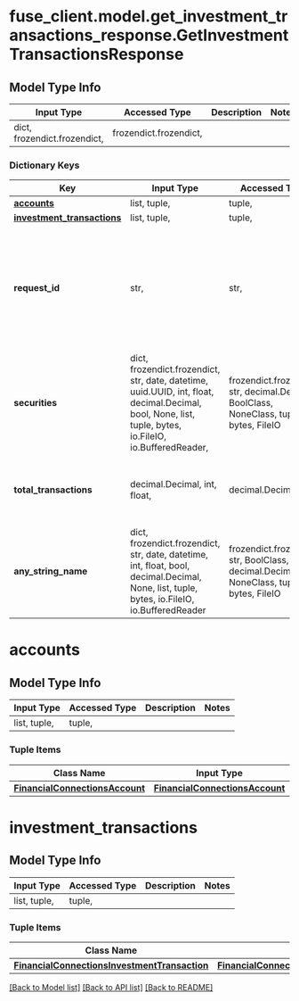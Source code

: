 # fuse_client.model.get_investment_transactions_response.GetInvestmentTransactionsResponse

## Model Type Info
Input Type | Accessed Type | Description | Notes
------------ | ------------- | ------------- | -------------
dict, frozendict.frozendict,  | frozendict.frozendict,  |  | 

### Dictionary Keys
Key | Input Type | Accessed Type | Description | Notes
------------ | ------------- | ------------- | ------------- | -------------
**[accounts](#accounts)** | list, tuple,  | tuple,  |  | 
**[investment_transactions](#investment_transactions)** | list, tuple,  | tuple,  |  | 
**request_id** | str,  | str,  | An identifier that is exclusive to the request and can serve as a means for investigating and resolving issues. | 
**securities** | dict, frozendict.frozendict, str, date, datetime, uuid.UUID, int, float, decimal.Decimal, bool, None, list, tuple, bytes, io.FileIO, io.BufferedReader,  | frozendict.frozendict, str, decimal.Decimal, BoolClass, NoneClass, tuple, bytes, FileIO |  | 
**total_transactions** | decimal.Decimal, int, float,  | decimal.Decimal,  | The total number of transactions within the specified date range. | [optional] 
**any_string_name** | dict, frozendict.frozendict, str, date, datetime, int, float, bool, decimal.Decimal, None, list, tuple, bytes, io.FileIO, io.BufferedReader | frozendict.frozendict, str, BoolClass, decimal.Decimal, NoneClass, tuple, bytes, FileIO | any string name can be used but the value must be the correct type | [optional]

# accounts

## Model Type Info
Input Type | Accessed Type | Description | Notes
------------ | ------------- | ------------- | -------------
list, tuple,  | tuple,  |  | 

### Tuple Items
Class Name | Input Type | Accessed Type | Description | Notes
------------- | ------------- | ------------- | ------------- | -------------
[**FinancialConnectionsAccount**](FinancialConnectionsAccount.md) | [**FinancialConnectionsAccount**](FinancialConnectionsAccount.md) | [**FinancialConnectionsAccount**](FinancialConnectionsAccount.md) |  | 

# investment_transactions

## Model Type Info
Input Type | Accessed Type | Description | Notes
------------ | ------------- | ------------- | -------------
list, tuple,  | tuple,  |  | 

### Tuple Items
Class Name | Input Type | Accessed Type | Description | Notes
------------- | ------------- | ------------- | ------------- | -------------
[**FinancialConnectionsInvestmentTransaction**](FinancialConnectionsInvestmentTransaction.md) | [**FinancialConnectionsInvestmentTransaction**](FinancialConnectionsInvestmentTransaction.md) | [**FinancialConnectionsInvestmentTransaction**](FinancialConnectionsInvestmentTransaction.md) |  | 

[[Back to Model list]](../../README.md#documentation-for-models) [[Back to API list]](../../README.md#documentation-for-api-endpoints) [[Back to README]](../../README.md)

